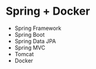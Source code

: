 # Spring + Docker

- Spring Framework
- Spring Boot
- Spring Data JPA
- Spring MVC
- Tomcat
- Docker
